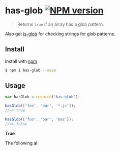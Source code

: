 # has-glob [![NPM version](https://badge.fury.io/js/has-glob.svg)](http://badge.fury.io/js/has-glob)

> Returns `true` if an array has a glob pattern.

Also get [is-glob](https://www.npmjs.com/package/is-glob) for checking strings for glob patterns.

## Install

Install with [npm](https://www.npmjs.com/)

```sh
$ npm i has-glob --save
```

## Usage

```js
var hasGlob = require('has-glob');

hasGlob(['foo', 'bar', '*.js']);
//=> true

hasGlob(['foo', 'bar', 'baz']);
//=> false
```

**True**

The following al